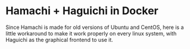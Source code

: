 # Hamachi + Haguichi in Docker
Since Hamachi is made for old versions of Ubuntu and CentOS, here is a little workaround to make it work properly on every linux system, with Haguichi as the graphical frontend to use it.
